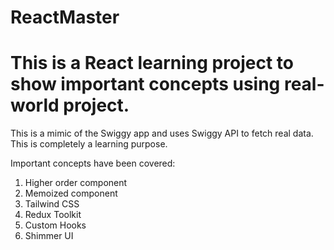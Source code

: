 # ReactMaster

# This is a React learning project to show important concepts using real-world project.
This is a mimic of the Swiggy app and uses Swiggy API to fetch real data. This is completely a learning purpose.

Important concepts have been covered:

1. Higher order component
2. Memoized component
3. Tailwind CSS
4. Redux Toolkit
5. Custom Hooks
6. Shimmer UI
